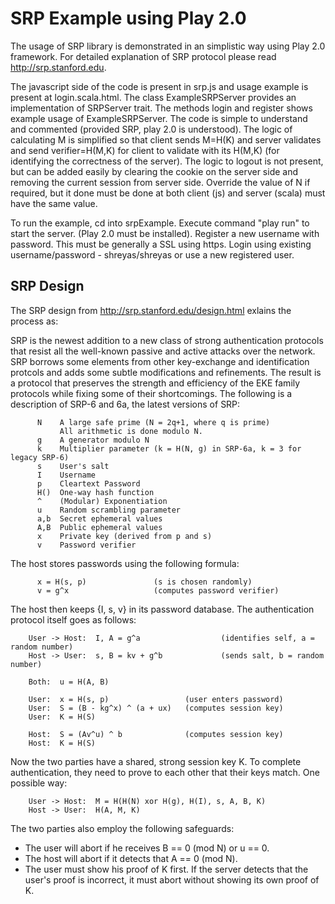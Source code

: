 SRP Example using Play 2.0
==========================

The usage of SRP library is demonstrated in an simplistic way using Play 2.0 framework. For detailed explanation of SRP protocol please read http://srp.stanford.edu.

The javascript side of the code is present in srp.js and usage example is present at login.scala.html. The class ExampleSRPServer provides an implementation of SRPServer trait. The methods login and register shows example usage of ExampleSRPServer. The code is simple to understand and commented (provided SRP, play 2.0 is understood). The logic of calculating M is simplified so that client sends M=H(K) and server validates and send verifier=H(M,K) for client to validate with its H(M,K) (for identifying the correctness of the server). The logic to logout is not present, but can be added easily by clearing the cookie on the server side and removing the current session from server side. Override the value of N if required, but it done must be done at both client (js) and server (scala) must have the same value.

To run the example, cd into srpExample. Execute command "play run" to start the server. (Play 2.0 must be installed). Register a new username with password. This must be generally a SSL using https. Login using existing username/password - shreyas/shreyas or use a new registered user.

SRP Design
----------

The SRP design from http://srp.stanford.edu/design.html exlains the process as:

SRP is the newest addition to a new class of strong authentication protocols that resist all the well-known passive and active attacks over the network. SRP borrows some elements from other key-exchange and identification protcols and adds some subtle modifications and refinements. The result is a protocol that preserves the strength and efficiency of the EKE family protocols while fixing some of their shortcomings.
The following is a description of SRP-6 and 6a, the latest versions of SRP:

		  N    A large safe prime (N = 2q+1, where q is prime)
			   All arithmetic is done modulo N.
		  g    A generator modulo N
		  k    Multiplier parameter (k = H(N, g) in SRP-6a, k = 3 for legacy SRP-6)
		  s    User's salt
		  I    Username
		  p    Cleartext Password
		  H()  One-way hash function
		  ^    (Modular) Exponentiation
		  u    Random scrambling parameter
		  a,b  Secret ephemeral values
		  A,B  Public ephemeral values
		  x    Private key (derived from p and s)
		  v    Password verifier

The host stores passwords using the following formula:

		  x = H(s, p)               (s is chosen randomly)
		  v = g^x                   (computes password verifier)

The host then keeps {I, s, v} in its password database. The authentication protocol itself goes as follows:

		User -> Host:  I, A = g^a                  (identifies self, a = random number)
		Host -> User:  s, B = kv + g^b             (sends salt, b = random number)

        Both:  u = H(A, B)

        User:  x = H(s, p)                 (user enters password)
        User:  S = (B - kg^x) ^ (a + ux)   (computes session key)
        User:  K = H(S)

        Host:  S = (Av^u) ^ b              (computes session key)
        Host:  K = H(S)

Now the two parties have a shared, strong session key K. To complete authentication, they need to prove to each other that their keys match. One possible way:

		User -> Host:  M = H(H(N) xor H(g), H(I), s, A, B, K)
		Host -> User:  H(A, M, K)

The two parties also employ the following safeguards:
* The user will abort if he receives B == 0 (mod N) or u == 0.
* The host will abort if it detects that A == 0 (mod N).
* The user must show his proof of K first. If the server detects that the user's proof is incorrect, it must abort without showing its own proof of K.


